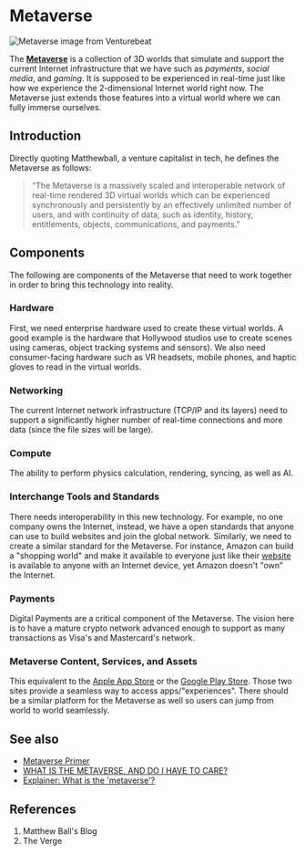 # Metaverse
![Metaverse image from Venturebeat](https://venturebeat.com/wp-content/uploads/2021/03/article23-1.jpg)

The [**Metaverse**](https://en.wikipedia.org/wiki/Metaverse) is a collection of 3D worlds that simulate and support the current Internet infrastructure that we have such as *payments*, *social media*, and *gaming*. It is supposed to be experienced in real-time just like how we experience the 2-dimensional Internet world right now. The Metaverse just extends those features into a virtual world where we can fully immerse ourselves.

## Introduction
Directly quoting Matthewball, a venture capitalist in tech, he defines the Metaverse as follows:
> “The Metaverse is a massively scaled and interoperable network of real-time rendered 3D virtual worlds which can be experienced synchronously and persistently by an effectively unlimited number of users, and with continuity of data, such as identity, history, entitlements, objects, communications, and payments.”

## Components
The following are components of the Metaverse that need to work together in order to bring this technology into reality.
### Hardware
First, we need enterprise hardware used to create these virtual worlds. A good example is the hardware that Hollywood studios use to create scenes using cameras, object tracking systems and sensors). We also need consumer-facing hardware such as VR headsets, mobile phones, and haptic gloves to read in the virtual worlds.
### Networking
The current Internet network infrastructure (TCP/IP and its layers) need to support a significantly higher number of real-time connections and more data (since the file sizes will be large).
### Compute
The ability to perform physics calculation, rendering, syncing, as well as AI.
### Interchange Tools and Standards
There needs interoperability in this new technology. For example, no one company owns the Internet, instead, we have a open standards that anyone can use to build websites and join the global network. Similarly, we need to create a similar standard for the Metaverse. For instance, Amazon can build a "shopping world" and make it available to everyone just like their [website](https://www.amazon.com) is available to anyone with an Internet device, yet Amazon doesn't "own" the Internet.
### Payments
Digital Payments are a critical component of the Metaverse. The vision here is to have a mature crypto network advanced enough to support as many transactions as Visa's and Mastercard's network.
### Metaverse Content, Services, and Assets
This equivalent to the [Apple App Store](https://www.apple.com/app-store/) or the [Google Play Store](https://play.google.com/store?hl=en_US&gl=US). Those two sites provide a seamless way to access apps/"experiences". There should be a similar platform for the Metaverse as well so users can jump from world to world seamlessly.


## See also
- [Metaverse Primer](https://www.matthewball.vc/all/forwardtothemetaverseprimer)
- [WHAT IS THE METAVERSE, AND DO I HAVE TO CARE?](https://www.theverge.com/22701104/metaverse-explained-fortnite-roblox-facebook-horizon)
- [Explainer: What is the 'metaverse'?]([url](https://www.youtube.com/watch?v=99BnZ8js1_k))

## References
1. Matthew Ball's Blog
2. The Verge
